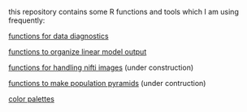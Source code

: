 this repository contains some R functions and tools which I am using frequently:

[functions for data diagnostics](https://shelbybachman.github.io/useful-R-tools/functions-diagnostic)

[functions to organize linear model output](https://shelbybachman.github.io/useful-R-tools/functions-lm)

[functions for handling nifti images](https://shelbybachman.github.io/useful-R-tools/functions-nifti) (under construction)

[functions to make population pyramids](https://shelbybachman.github.io/useful-R-tools/functions-pop) (under contruction)

[color palettes](https://shelbybachman.github.io/useful-R-tools/color-palettes)